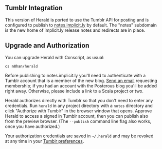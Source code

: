 Tumblr Integration
------------------

This version of Herald is ported to use the Tumblr API for posting and
is configured to publish to [notes.implicit.ly][notes] by default. The
"notes" subdomain is the new home of implicit.ly release notes and
redirects are in place.

Upgrade and Authorization
-------------------------

You can upgrade Herald with Conscript, as usual:

    cs n8han/herald

Before publishing to notes.implicit.ly you'll need to authenticate
with a Tumblr account that is a member of the new
blog. [Send an email][nathan] requesting membership; if you had an
account with the Posterous blog you'll be added right away. Otherwise,
please include a link to a Scala project or two.

Herald authorizes directly with Tumblr so that you don't need to enter
any credentials. Run `herald` in any project directory with a `notes`
directory and click "Authorize with Tumblr" in the browser window that
opens. Approve Herald to access a signed in Tumblr account, then you
can publish also from the preview browser. (The `--publish` command
line flag also works, once you have authorized.)

[nathan]: mailto:nathan@technically.us?subject=implicit.ly%20migration
[notes]: http://notes.implicit.ly/

Your authorization credentials are saved in `~/.herald` and may be
revoked at any time in your [Tumblr preferences][pref].

[pref]: https://www.tumblr.com/preferences
